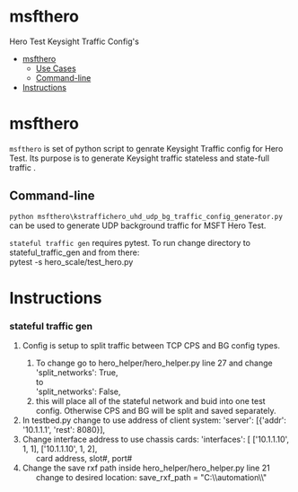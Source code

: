 # msfthero
Hero Test Keysight Traffic Config's
<Contents>

- [msfthero](#msfthero)
  - [Use Cases](#use-cases)
  - [Command-line](#command-line)
- [Instructions](#instructions)
# msfthero

`msfthero` is set of python script to genrate Keysight Traffic config for Hero Test. Its purpose is to generate Keysight traffic stateless and state-full traffic .

## Command-line
`python msfthero\kstraffichero_uhd_udp_bg_traffic_config_generator.py` can be used to generate UDP background traffic for MSFT Hero Test. 

`stateful traffic gen` requires pytest.  To run change directory to stateful_traffic_gen and from there: 
<br> pytest -s hero_scale/test_hero.py


# Instructions
### stateful traffic gen<br>
<ol>
<li>Config is setup to split traffic between TCP CPS and BG config types.</li>
<ol>
<li>To change go to hero_helper/hero_helper.py
line 27 and change 
 <br> 'split_networks': True, <br> to
<br>  'split_networks': False,</li>
<li> this will place all of the stateful network and buid into one test config.  Otherwise CPS and BG will be split 
and saved separately.</li>
</ol>
<li>In testbed.py change to use address of client system:  'server': [{'addr': '10.1.1.1', 'rest': 8080}],</li>
<li>Change interface address to use chassis cards: 'interfaces': [ ['10.1.1.10', 1, 1], ['10.1.1.10', 1, 2],
<ol>card address, slot#, port#</ol></li>
<li>Change the save rxf path inside hero_helper/hero_helper.py line 21
<ol>change to desired location: save_rxf_path = "C:\\automation\\"</ol></li>
</ol>